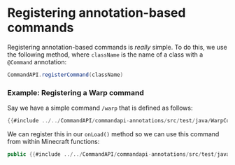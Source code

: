 # Registering annotation-based commands

Registering annotation-based commands is _really_ simple. To do this, we use the following method, where `className` is the name of a class with a `@Command` annotation:

```java
CommandAPI.registerCommand(className)
```

<div class="example">

### Example: Registering a Warp command

Say we have a simple command `/warp` that is defined as follows:

```java
{{#include ../../CommandAPI/commandapi-annotations/src/test/java/WarpCommand.java:warps}}
```

We can register this in our `onLoad()` method so we can use this command from within Minecraft functions:

```java
public {{#include ../../CommandAPI/commandapi-annotations/src/test/java/WarpCommand.java:warp_register2}}
```

</div>

